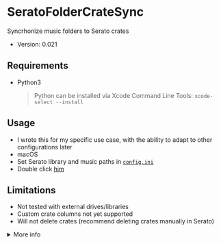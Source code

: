 # SeratoFolderCrateSync

Syncrhonize music folders to Serato crates

- Version: 0.021

## Requirements

- Python3
  > Python can be installed via Xcode Command Line Tools: `xcode-select --install`

## Usage

- I wrote this for my specific use case, with the ability to adapt to other configurations later
- macOS
- Set Serato library and music paths in [`config.ini`](config.ini)
- Double click [him](SeratoCrateFolderSync.command)

## Limitations

- Not tested with external drives/libraries
- Custom crate columns not yet supported
- Will not delete crates (recommend deleting crates manually in Serato)

<details><summary>More info</summary><p>

## Crate File Info

In each frame/tag/code/etc, bytes...

- 0:3 have a Serato tag (legend below)
- 4:7 is the length of the data
- 8:8+length is the remainder of the data
- 0:4 can be decoded as utf-8
- 8:8+length can be decoded as utf-16-be (big endian)

## Fields

Source: https://github.com/Holzhaus/serato-tags/blob/master/scripts/database_v2.py

- Database
  - `vrsn`: Version
  - `otrk`: Track
  - `ttyp`: File Type
  - `pfil`: File Path
  - `tsng`: Song Title
  - `tlen`: Length
  - `tbit`: Bitrate
  - `tsmp`: Sample Rate
  - `tbpm`: BPM
  - `tadd`: Date added
  - `uadd`: Date added
  - `tkey`: Key
  - `bbgl`: Beatgrid Locked
  - `tart`: Artist
  - `utme`: File Time
  - `bmis`: Missing
- Crates
  - `osrt`: Sorting
  - `brev`: Reverse Order
  - `ovct`: Column Title
  - `tvcn`: Column Name
  - `tvcw`: Column Width
  - `ptrk`: Track Path

</p></details>
